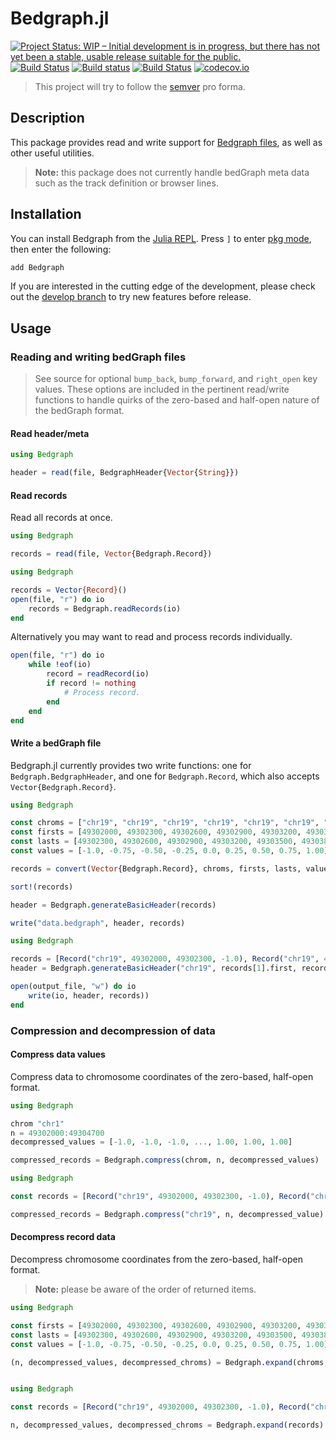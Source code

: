 # Bedgraph.jl

[![Project Status: WIP – Initial development is in progress, but there has not yet been a stable, usable release suitable for the public.](http://www.repostatus.org/badges/latest/wip.svg)](http://www.repostatus.org/#wip)
[![Build Status](https://travis-ci.com/CiaranOMara/Bedgraph.jl.svg?branch=master)](https://travis-ci.com/CiaranOMara/Bedgraph.jl)
[![Build status](https://ci.appveyor.com/api/projects/status/jny2ep4u3cmly8pj/branch/master?svg=true)](https://ci.appveyor.com/project/CiaranOMara/Bedgraph-jl/branch/master)
[![Build Status](https://api.cirrus-ci.com/github/CiaranOMara/Bedgraph.jl.svg?branch=master)](https://cirrus-ci.com/github/CiaranOMara/Bedgraph.jl)
[![codecov.io](http://codecov.io/github/CiaranOMara/Bedgraph.jl/coverage.svg?branch=master)](http://codecov.io/github/CiaranOMara/Bedgraph.jl?branch=master)

> This project will try to follow the [semver](http://semver.org) pro forma.

## Description
This package provides read and write support for [Bedgraph files](https://genome.ucsc.edu/goldenPath/help/bedgraph.html), as well as other useful utilities.

> **Note:**  this package does not currently handle bedGraph meta data such as the track definition or browser lines.

## Installation
You can install Bedgraph from the [Julia REPL](https://docs.julialang.org/en/v1/manual/getting-started/).
Press `]` to enter [pkg mode](https://docs.julialang.org/en/v1/stdlib/Pkg/), then enter the following:

```julia
add Bedgraph
```

If you are interested in the cutting edge of the development, please check out the [develop branch](https://github.com/CiaranOMara/Bedgraph.jl/tree/develop) to try new features before release.

## Usage

### Reading and writing bedGraph files
> See source for optional `bump_back`, `bump_forward`, and `right_open` key values. These options are included in the pertinent read/write functions to handle quirks of the zero-based and half-open nature of the bedGraph format.

#### Read header/meta
```julia
using Bedgraph

header = read(file, BedgraphHeader{Vector{String}})
```

#### Read records

Read all records at once.
```julia
using Bedgraph

records = read(file, Vector{Bedgraph.Record})
```

```julia
using Bedgraph

records = Vector{Record}()
open(file, "r") do io
    records = Bedgraph.readRecords(io)
end
```

Alternatively you may want to read and process records individually.
```julia
open(file, "r") do io
    while !eof(io)
        record = readRecord(io)
        if record != nothing
            # Process record.
        end
    end
end
```

#### Write a bedGraph file
Bedgraph.jl currently provides two write functions: one for `Bedgraph.BedgraphHeader`, and one for `Bedgraph.Record`, which also accepts `Vector{Bedgraph.Record}`.

```julia
using Bedgraph

const chroms = ["chr19", "chr19", "chr19", "chr19", "chr19", "chr19", "chr19", "chr19", "chr19"]
const firsts = [49302000, 49302300, 49302600, 49302900, 49303200, 49303500, 49303800, 49304100, 49304400]
const lasts = [49302300, 49302600, 49302900, 49303200, 49303500, 49303800, 49304100, 49304400, 49304700]
const values = [-1.0, -0.75, -0.50, -0.25, 0.0, 0.25, 0.50, 0.75, 1.00]

records = convert(Vector{Bedgraph.Record}, chroms, firsts, lasts, values)

sort!(records)

header = Bedgraph.generateBasicHeader(records)

write("data.bedgraph", header, records)
```


```julia
using Bedgraph

records = [Record("chr19", 49302000, 49302300, -1.0), Record("chr19", 49302300, 49302600, -1.75)]
header = Bedgraph.generateBasicHeader("chr19", records[1].first, records[end].last, bump_forward=false)

open(output_file, "w") do io
    write(io, header, records))
end

```
### Compression and decompression of data

#### Compress data values
Compress data to chromosome coordinates of the zero-based, half-open format.

```julia
using Bedgraph

chrom "chr1"
n = 49302000:49304700
decompressed_values = [-1.0, -1.0, -1.0, ..., 1.00, 1.00, 1.00]

compressed_records = Bedgraph.compress(chrom, n, decompressed_values)
```

```julia
using Bedgraph

const records = [Record("chr19", 49302000, 49302300, -1.0), Record("chr19", 49302300, 49302600, -1.75)]

compressed_records = Bedgraph.compress("chr19", n, decompressed_value)
```

#### Decompress record data
Decompress chromosome coordinates from the zero-based, half-open format.
> **Note:**  please be aware of the order of returned items.

```julia
using Bedgraph

const firsts = [49302000, 49302300, 49302600, 49302900, 49303200, 49303500, 49303800, 49304100, 49304400]
const lasts = [49302300, 49302600, 49302900, 49303200, 49303500, 49303800, 49304100, 49304400, 49304700]
const values = [-1.0, -0.75, -0.50, -0.25, 0.0, 0.25, 0.50, 0.75, 1.00]

(n, decompressed_values, decompressed_chroms) = Bedgraph.expand(chroms, firsts, lasts, values)
```

```julia

using Bedgraph

const records = [Record("chr19", 49302000, 49302300, -1.0), Record("chr19", 49302300, 49302600, -1.75)]

n, decompressed_values, decompressed_chroms = Bedgraph.expand(records)
```
